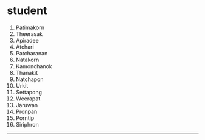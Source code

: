 # student
1. Patimakorn 
2. Theerasak 
3. Apiradee
4. Atchari
5. Patcharanan
6. Natakorn
7. Kamonchanok
8. Thanakit
9. Natchapon
10. Urkit
11. Settapong
12. Weerapat
13. Jaruwan
14. Pronpan
15. Porntip
16. Siriphron
--------------------